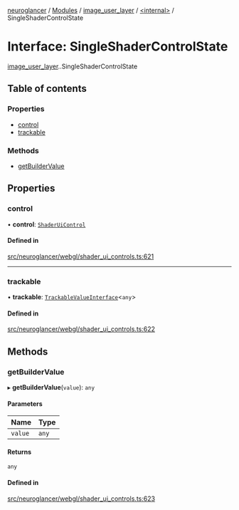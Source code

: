 [neuroglancer](../README.md) / [Modules](../modules.md) / [image\_user\_layer](../modules/image_user_layer.md) / [<internal\>](../modules/image_user_layer._internal_.md) / SingleShaderControlState

# Interface: SingleShaderControlState

[image_user_layer](../modules/image_user_layer.md).[<internal>](../modules/image_user_layer._internal_.md).SingleShaderControlState

## Table of contents

### Properties

- [control](image_user_layer._internal_.SingleShaderControlState.md#control)
- [trackable](image_user_layer._internal_.SingleShaderControlState.md#trackable)

### Methods

- [getBuilderValue](image_user_layer._internal_.SingleShaderControlState.md#getbuildervalue)

## Properties

### control

• **control**: [`ShaderUiControl`](../modules/image_user_layer._internal_.md#shaderuicontrol)

#### Defined in

[src/neuroglancer/webgl/shader_ui_controls.ts:621](https://github.com/ActiveBrainAtlas2/neuroglancer/blob/540617bc/src/neuroglancer/webgl/shader_ui_controls.ts#L621)

___

### trackable

• **trackable**: [`TrackableValueInterface`](trackable_value.TrackableValueInterface.md)<`any`\>

#### Defined in

[src/neuroglancer/webgl/shader_ui_controls.ts:622](https://github.com/ActiveBrainAtlas2/neuroglancer/blob/540617bc/src/neuroglancer/webgl/shader_ui_controls.ts#L622)

## Methods

### getBuilderValue

▸ **getBuilderValue**(`value`): `any`

#### Parameters

| Name | Type |
| :------ | :------ |
| `value` | `any` |

#### Returns

`any`

#### Defined in

[src/neuroglancer/webgl/shader_ui_controls.ts:623](https://github.com/ActiveBrainAtlas2/neuroglancer/blob/540617bc/src/neuroglancer/webgl/shader_ui_controls.ts#L623)
